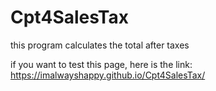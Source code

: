 # Cpt4SalesTax
this program calculates the total after taxes

if you want to test this page, here is the link:
https://imalwayshappy.github.io/Cpt4SalesTax/
